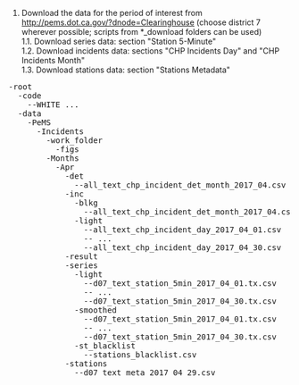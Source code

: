 1. Download the data for the period of interest from http://pems.dot.ca.gov/?dnode=Clearinghouse (choose district 7 wherever possible; scripts from *_download folders can be used)  
  1.1. Download series data: section "Station 5-Minute"  
  1.2. Download incidents data: sections "CHP Incidents Day" and "CHP Incidents Month"  
  1.3. Download stations data: section "Stations Metadata"
 

<pre>
-root  
  -code  
    --WHITE ...  
  -data  
    -PeMS  
      -Incidents  
        -work_folder  
          -figs  
        -Months  
          -Apr  
            -det  
              --all_text_chp_incident_det_month_2017_04.csv  
            -inc  
              -blkg  
                --all_text_chp_incident_det_month_2017_04.csv  
              -light  
                --all_text_chp_incident_day_2017_04_01.csv  
                -- ...  
                --all_text_chp_incident_day_2017_04_30.csv  
            -result  
            -series  
              -light  
                --d07_text_station_5min_2017_04_01.tx.csv  
                -- ...  
                --d07_text_station_5min_2017_04_30.tx.csv  
              -smoothed  
                --d07_text_station_5min_2017_04_01.tx.csv  
                -- ...  
                --d07_text_station_5min_2017_04_30.tx.csv  
              -st_blacklist  
                --stations_blacklist.csv  
            -stations  
              --d07_text_meta_2017_04_29.csv  
</pre>
